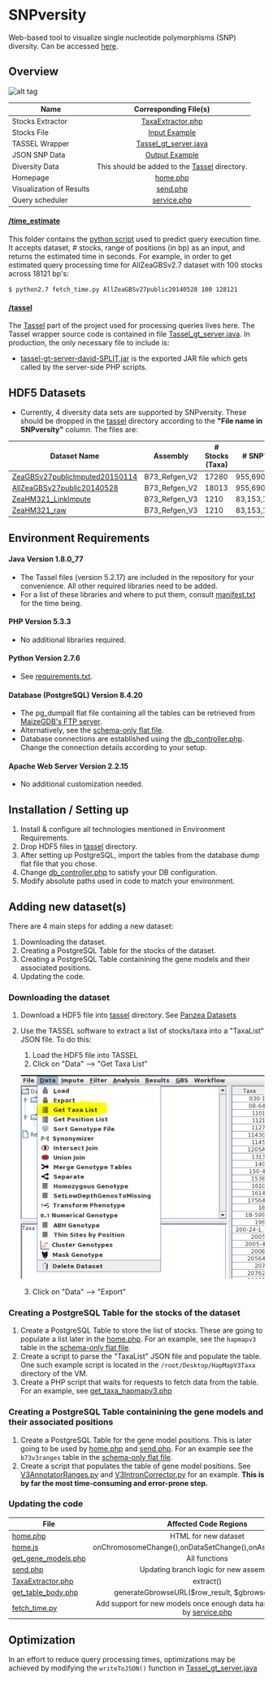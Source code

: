 # SNPversity #

Web-based tool to visualize single nucleotide polymorphisms (SNP) diversity.
Can be accessed [here](http://www.maizegdb.org/snpversity).

## Overview ##

![alt tag](./img/snpversity.png)

| Name             | Corresponding File(s) |
|------------------|:---------------------:|
| Stocks Extractor | [TaxaExtractor.php](./TaxaExtractor.php)|
| Stocks File | [Input Example](./tassel/input/Q8d5213d29ef4d615629cdb54ea1076fb.taxainfo)|
| TASSEL Wrapper | [Tassel_gt_server.java](./tassel/tassel-wrapper/src/tassel_gt_server/Tassel_gt_server.java)|
| JSON SNP Data | [Output Example](./tassel/output/1_O8d5213d29ef4d615629cdb54ea1076fb.json)|
| Diversity Data | This should be added to the [Tassel](./tassel) directory. |
| Homepage | [home.php](./home.php) |
| Visualization of Results | [send.php](./send.php)|
| Query scheduler | [service.php](service.php)|


#### [/time_estimate](/time_estimate)
This folder contains the [python script](/time_estimate/fetch_time.py) used to predict query execution time. It accepts dataset, # stocks, range of positions (in bp) as an input, and returns the estimated time in seconds. For example, in order to get estimated query processing time for AllZeaGBSv2.7 dataset with 100 stocks across 18121 bp's:

```
$ python2.7 fetch_time.py AllZeaGBSv27public20140528 100 128121
```

#### [/tassel](/tassel)
The [Tassel](http://www.maizegenetics.net/tassel) part of the project used for processing queries lives here. The Tassel wrapper source code is contained in file [Tassel_gt_server.java](/tassel/tassel-wrapper/src/tassel_gt_server/Tassel_gt_server.java). In production, the only necessary file to include is:

* [tassel-gt-server-david-SPLIT.jar](tassel/tassel-gt-server-david-SPLIT.jar) is the exported JAR file which gets called by the server-side PHP scripts.


## HDF5 Datasets
 * Currently, 4 diversity data sets are supported by SNPversity. These should be dropped in the [tassel](./tassel) directory according to the **"File name in SNPversity"** column. The files are:

| Dataset Name| Assembly| # Stocks (Taxa)| # SNP's | File size (GB)| File name in SNPversity|
|-------------|---------|----------------|---------|---------------|------------------------|
|[ZeaGBSv27publicImputed20150114](http://cbsusrv04.tc.cornell.edu/users/panzea/download.aspx?filegroupid=4)|B73_Refgen_V2|17280|955,690|5.1|ZeaGBSv27publicImputed20150114.h5|
|[AllZeaGBSv27public20140528](http://cbsusrv04.tc.cornell.edu/users/panzea/download.aspx?filegroupid=4)|B73_Refgen_V2|18013|955,690|11.6|AllZeaGBSv27public20140528.h5|
|[ZeaHM321_LinkImpute](http://cbsusrv04.tc.cornell.edu/users/panzea/download.aspx?filegroupid=15)|B73_Refgen_V3|1210|83,153,144|34.2|ZeaHM321_LinkImpute.h5|
|[ZeaHM321_raw](http://cbsusrv04.tc.cornell.edu/users/panzea/download.aspx?filegroupid=15)|B73_Refgen_V3|1210|83,153,144|24.7|ZeaHM321_raw.h5|



## Environment Requirements ##

#### Java Version 1.8.0_77
* The Tassel files (version 5.2.17) are included in the repository for your convenience. All other required libraries need to be added.
* For a list of these libraries and where to put them, consult [manifest.txt](/tassel/tassel-wrapper/manifest.txt) for the time being.

#### PHP Version 5.3.3
* No additional libraries required.

#### Python Version 2.7.6
* See [requirements.txt](requirements.txt).

#### Database (PostgreSQL) Version 8.4.20
* The pg_dumpall flat file containing all the tables can be retrieved from [MaizeGDB's FTP server](http://ftp.maizegdb.org/MaizeGDB/FTP/SNPversity/).
* Alternatively, see the [schema-only flat file](http://ftp.maizegdb.org/MaizeGDB/FTP/SNPversity/).
* Database connections are established using the [db_controller.php](db_controller.php). Change the connection details according to your setup.

#### Apache Web Server Version 2.2.15
* No additional customization needed.

## Installation / Setting up ##
1. Install & configure all technologies mentioned in Environment Requirements.
2. Drop HDF5 files in [tassel](./tassel) directory.
3. After setting up PostgreSQL, import the tables from the database dump flat file that you chose.
4. Change [db_controller.php](db_controller.php) to satisfy your DB configuration.
5. Modify absolute paths used in code to match your environment.



## Adding new dataset(s) ##
There are 4 main steps for adding a new dataset:
1. Downloading the dataset.
2. Creating a PostgreSQL Table for the stocks of the dataset.
3. Creating a PostgreSQL Table containining the gene models and their associated positions.
4. Updating the code.

### Downloading the dataset ###
1. Download a HDF5 file into [tassel](./tassel) directory. See [Panzea Datasets](https://www.panzea.org/genotypes)
2. Use the TASSEL software to extract a list of stocks/taxa into a "TaxaList" JSON file. To do this:
    1. Load the HDF5 file into TASSEL
    2. Click on "Data" --> "Get Taxa List"
    
    ![alt tag](./img/get_taxa_list.png)
    
    3. Click on "Data" --> "Export"
    
### Creating a PostgreSQL Table for the stocks of the dataset ###
1. Create a PostgreSQL Table to store the list of stocks. These are going to populate a list later in the [home.php](./home.php). For an example, see the `hapmapv3` table in the [schema-only flat file](http://ftp.maizegdb.org/MaizeGDB/FTP/SNPversity/).
2. Create a script to parse the "TaxaList" JSON file and populate the table. One such example script is located in the `/root/Desktop/HapMapV3Taxa` directory of the VM.
3. Create a PHP script that waits for requests to fetch data from the table. For an example, see [get_taxa_hapmapv3.php](./get_taxa_hapmapv3.php)

### Creating a PostgreSQL Table containining the gene models and their associated positions ###
1. Create a PostgreSQL Table for the gene model positions. This is later going to be used by [home.php](./home.php) and [send.php](./send.php). For an example see the `b73v3ranges` table in the [schema-only flat file](http://ftp.maizegdb.org/MaizeGDB/FTP/SNPversity/).
2. Create a script that populates the table of gene model positions. See [V3AnnotatorRanges.py](./annotation/V3AnnotatorRanges.py) and [V3IntronCorrector.py](./annotation/V3IntronCorrector.py) for an example. **This is by far the most time-consuming and error-prone step.**

### Updating the code ###
| File             | Affected Code Regions |
|------------------|:---------------------:|
| [home.php](./home.php) | HTML for new dataset |
| [home.js](./js/home.js) | onChromosomeChange(),onDataSetChange(),onAssemblyChange()  |
| [get_gene_models.php](./get_gene_models.php) | All functions |
| [send.php](./send.php) | Updating branch logic for new assembly |
| [TaxaExtractor.php](./TaxaExtractor.php) | extract() |
| [get_table_body.php](./get_table_body.php) | generateGbrowseURL($row_result, $gbrowser_version) |
| [fetch_time.py](./time_estimate/fetch_time.py) | Add support for new models once enough data has been collected by [service.php](./service.php) |

## Optimization ##
In an effort to reduce query processing times, optimizations may be achieved by modifying the `writeToJSON()` function in [Tassel_gt_server.java](./tassel/tassel-wrapper/src/tassel_gt_server/Tassel_gt_server.java)
